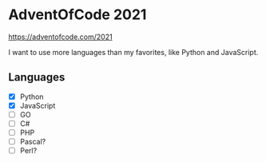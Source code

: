 # AdventOfCode 2021

https://adventofcode.com/2021

I want to use more languages than my favorites, like Python and JavaScript.

## Languages
- [x] Python
- [x] JavaScript
- [ ] GO
- [ ] C#
- [ ] PHP
- [ ] Pascal?
- [ ] Perl?